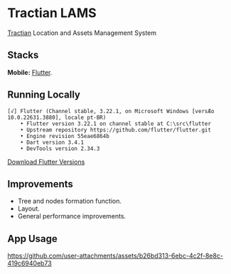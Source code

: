 # Tractian LAMS

[Tractian](https://tractian.com/) Location and Assets Management System

## Stacks

**Mobile:** [Flutter](https://docs.flutter.dev/).

## Running Locally

```
[√] Flutter (Channel stable, 3.22.1, on Microsoft Windows [versÆo 10.0.22631.3880], locale pt-BR)
    • Flutter version 3.22.1 on channel stable at C:\src\flutter
    • Upstream repository https://github.com/flutter/flutter.git
    • Engine revision 55eae6864b
    • Dart version 3.4.1
    • DevTools version 2.34.3
```

[Download Flutter Versions](https://docs.flutter.dev/release/archive)

## Improvements

- Tree and nodes formation function.
- Layout.
- General performance improvements.

## App Usage

https://github.com/user-attachments/assets/b26bd313-6ebc-4c2f-8e8c-419c6940eb73
